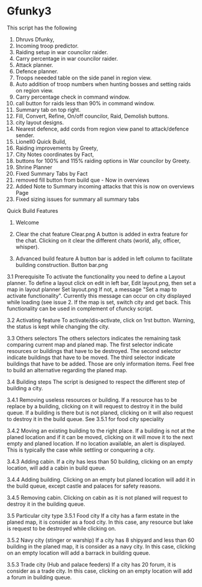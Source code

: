 # Gfunky3
This script has the following
1. Dhruvs Dfunky, 
2. Incoming troop predictor.
3. Raiding setup in war councilor raider.
4. Carry percentage in war councilor raider.
5. Attack planner.
6. Defence planner.
7. Troops neeeded table on the side panel in region view.
8. Auto addition of troop numbers when hunting bosses and setting raids on region view.
9. Carry percentage check in command window.
10. call button for raids less than 90% in command window.
11. Summary tab on top right.
12. Fill, Convert, Refine, On/off councilor, Raid, Demolish buttons.
13. city layout designs.
14. Nearest defence, add cords from region view panel to attack/defence sender.
15. Lionell0 Quick Build, 
16. Raiding improvements by Greety, 
17. City Notes coordinates by Fact,  
18. buttons for 100% and 115% raiding options in War councilor by Greety.
19. Shrine Planner
20. Fixed Summary Tabs by Fact
21. removed fill button from build que - Now in overviews
22. Added Note to Summary incoming attacks that this is now on overviews Page
23. Fixed sizing issues for summary all summary tabs

Quick Build Features
1. Welcome

2. Clear the chat feature
Clear.png A button is added in extra feature for the chat. Clicking on it clear the different chats (world, ally, officer, whisper).

3. Advanced build feature
A button bar is added in left column to facilitate building construction. Button bar.png

3.1 Prerequisite
To activate the functionality you need to define a Layout planner. To define a layout click on edit in left bar, Edit layout.png, then set a map in layout planner Set layout.png If not, a message "Set a map to activate functionality". Currently this message can occur on city displayed while loading (see issue 2. If the map is set, switch city and get back. This functionality can be used in complement of cfuncky script.

3.2 Activating feature
To activate/dis-activate, click on 1rst button. Warning, the status is kept while changing the city.

3.3 Others selectors
The others selectors indicates the remaining task comparing current map and planed map. The first selector indicate resources or buildings that have to be destroyed. The second selector indicate buildings that have to be moved. The third selector indicate buildings that have to be added. Those are only information items. Feel free to build an alternative regarding the planed map.

3.4 Building steps
The script is designed to respect the different step of building a city.

3.4.1 Removing useless resources or building.
If a resource has to be replace by a building, clicking on it will request to destroy it in the build queue. If a building is there but is not planed, clicking on it will also request to destroy it in the build queue. See 3.5.1 for food city speciality

3.4.2 Moving an existing building to the right place.
If a building is not at the planed location and if it can be moved, clicking on it will move it to the next empty and planed location. If no location available, an alert is displayed. This is typically the case while settling or conquering a city.

3.4.3 Adding cabin.
If a city has less than 50 building, clicking on an empty location, will add a cabin in build queue.

3.4.4 Adding building.
Clicking on an empty but planed location will add it in the build queue, except castle and palaces for safety reasons.

3.4.5 Removing cabin.
Clicking on cabin as it is not planed will request to destroy it in the building queue.

3.5 Particular city type
3.5.1 Food city
If a city has a farm estate in the planed map, it is consider as a food city. In this case, any resource but lake is request to be destroyed while clicking on.

3.5.2 Navy city (stinger or warship)
If a city has 8 shipyard and less than 60 building in the planed map, it is consider as a navy city. In this case, clicking on an empty location will add a barrack in building queue.

3.5.3 Trade city (Hub and palace feeders)
If a city has 20 forum, it is consider as a trade city. In this case, clicking on an empty location will add a forum in building queue.

